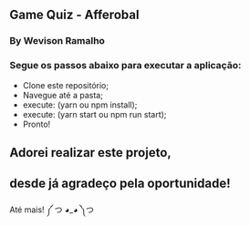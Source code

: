 ## Game Quiz - Afferobal
### By Wevison Ramalho

### Segue os passos abaixo para executar a aplicação:
* Clone este repositório;
* Navegue até a pasta;
* execute: (yarn ou npm install);
* execute: (yarn start ou npm run start);
* Pronto!

## Adorei realizar este projeto, 
## desde já agradeço pela oportunidade!

Até mais! ༼ つ ◕_◕ ༽つ

